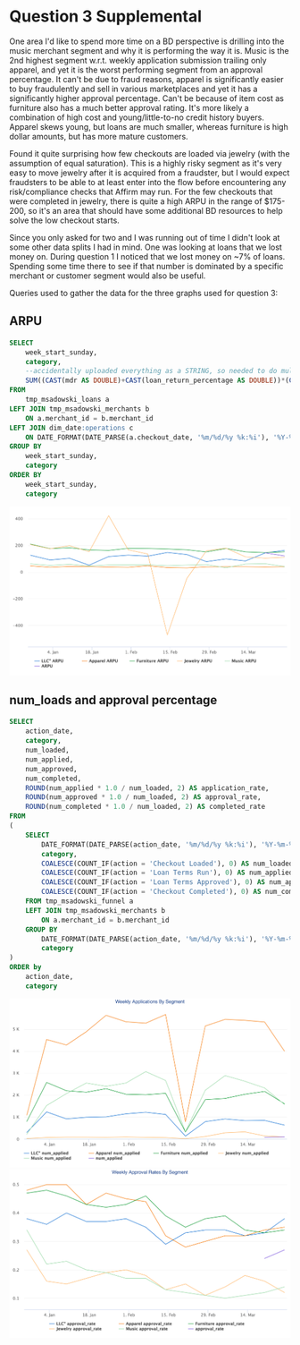 # Question 3 Supplemental
One area I'd like to spend more time on a BD perspective is drilling into the music merchant segment and why it is performing the way it is. Music is the 2nd highest segment w.r.t. weekly application submission trailing only apparel, and yet it is the worst performing segment from an approval percentage. It can't be due to fraud reasons, apparel is significantly easier to buy fraudulently and sell in various marketplaces and yet it has a significantly higher approval percentage. Can't be because of item cost as furniture also has a much better approval rating. It's more likely a combination of high cost and young/little-to-no credit history buyers. Apparel skews young, but loans are much smaller, whereas furniture is high dollar amounts, but has more mature customers.

Found it quite surprising how few checkouts are loaded via jewelry (with the assumption of equal saturation). This is a highly risky segment as it's very easy to move jewelry after it is acquired from a fraudster, but I would expect fraudsters to be able to at least enter into the flow before encountering any risk/compliance checks that Affirm may run. For the few checkouts that were completed in jewelry, there is quite a high ARPU in the range of $175-200, so it's an area that should have some additional BD resources to help solve the low checkout starts.

Since you only asked for two and I was running out of time I didn't look at some other data splits I had in mind. One was looking at loans that we lost money on. During question 1 I noticed that we lost money on ~7% of loans. Spending some time there to see if that number is dominated by a specific merchant or customer segment would also be useful.

Queries used to gather the data for the three graphs used for question 3:
## ARPU
```sql
SELECT
    week_start_sunday,
    category,
    --accidentally uploaded everything as a STRING, so needed to do multiple CASTS
    SUM((CAST(mdr AS DOUBLE)+CAST(loan_return_percentage AS DOUBLE))*(CAST(loan_amount AS DOUBLE))) / COUNT(*) AS ARPU
FROM
	tmp_msadowski_loans a
LEFT JOIN tmp_msadowski_merchants b
    ON a.merchant_id = b.merchant_id
LEFT JOIN dim_date:operations c
    ON DATE_FORMAT(DATE_PARSE(a.checkout_date, '%m/%d/%y %k:%i'), '%Y-%m-%d') = c.dateid
GROUP BY
    week_start_sunday,
    category
ORDER BY
    week_start_sunday,
    category
```

![](q3_g1.png)

## num_loads and approval percentage
```sql
SELECT
    action_date,
    category,
    num_loaded,
    num_applied,
    num_approved,
    num_completed,
    ROUND(num_applied * 1.0 / num_loaded, 2) AS application_rate,
    ROUND(num_approved * 1.0 / num_loaded, 2) AS approval_rate,
    ROUND(num_completed * 1.0 / num_loaded, 2) AS completed_rate
FROM
(
    SELECT 
        DATE_FORMAT(DATE_PARSE(action_date, '%m/%d/%y %k:%i'), '%Y-%m-%d') AS action_date,
        category,
        COALESCE(COUNT_IF(action = 'Checkout Loaded'), 0) AS num_loaded,
        COALESCE(COUNT_IF(action = 'Loan Terms Run'), 0) AS num_applied,
        COALESCE(COUNT_IF(action = 'Loan Terms Approved'), 0) AS num_approved,
        COALESCE(COUNT_IF(action = 'Checkout Completed'), 0) AS num_completed
    FROM tmp_msadowski_funnel a
    LEFT JOIN tmp_msadowski_merchants b
        ON a.merchant_id = b.merchant_id
    GROUP BY 
        DATE_FORMAT(DATE_PARSE(action_date, '%m/%d/%y %k:%i'), '%Y-%m-%d'),
        category
)
ORDER by 
    action_date, 
    category
```

![](q3_g2.png)
![](q3_g3.png)
